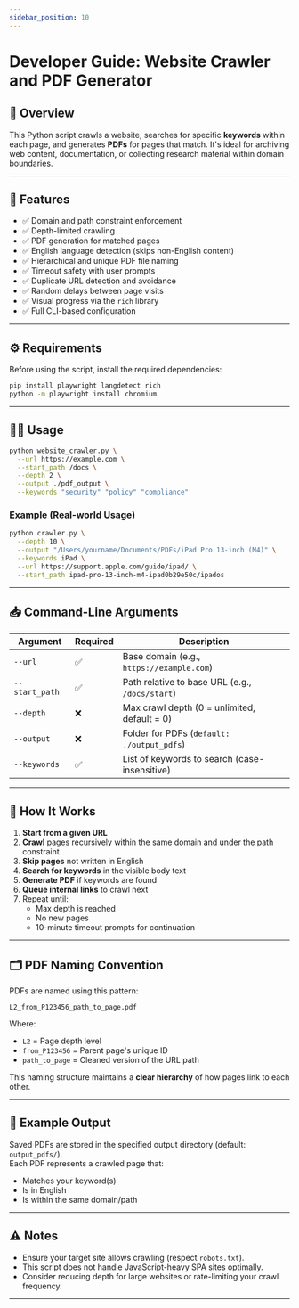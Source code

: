 ```yaml
---
sidebar_position: 10
---
```



# Developer Guide: Website Crawler and PDF Generator

## 📄 Overview

This Python script crawls a website, searches for specific **keywords** within each page, and generates **PDFs** for pages that match. It's ideal for archiving web content, documentation, or collecting research material within domain boundaries.

---

## 🚀 Features

- ✅ Domain and path constraint enforcement
- ✅ Depth-limited crawling
- ✅ PDF generation for matched pages
- ✅ English language detection (skips non-English content)
- ✅ Hierarchical and unique PDF file naming
- ✅ Timeout safety with user prompts
- ✅ Duplicate URL detection and avoidance
- ✅ Random delays between page visits
- ✅ Visual progress via the `rich` library
- ✅ Full CLI-based configuration

---

## ⚙️ Requirements

Before using the script, install the required dependencies:

```bash
pip install playwright langdetect rich
python -m playwright install chromium
```

---

## 🧑‍💻 Usage

```bash
python website_crawler.py \
  --url https://example.com \
  --start_path /docs \
  --depth 2 \
  --output ./pdf_output \
  --keywords "security" "policy" "compliance"
```

### Example (Real-world Usage)

```bash
python crawler.py \
  --depth 10 \
  --output "/Users/yourname/Documents/PDFs/iPad Pro 13-inch (M4)" \
  --keywords iPad \
  --url https://support.apple.com/guide/ipad/ \
  --start_path ipad-pro-13-inch-m4-ipad0b29e50c/ipados
```

---

## 📥 Command-Line Arguments

| Argument        | Required | Description |
|----------------|----------|-------------|
| `--url`         | ✅        | Base domain (e.g., `https://example.com`) |
| `--start_path`  | ✅        | Path relative to base URL (e.g., `/docs/start`) |
| `--depth`       | ❌        | Max crawl depth (0 = unlimited, default = 0) |
| `--output`      | ❌        | Folder for PDFs (`default: ./output_pdfs`) |
| `--keywords`    | ✅        | List of keywords to search (case-insensitive) |

---

## 🧠 How It Works

1. **Start from a given URL**
2. **Crawl** pages recursively within the same domain and under the path constraint
3. **Skip pages** not written in English
4. **Search for keywords** in the visible body text
5. **Generate PDF** if keywords are found
6. **Queue internal links** to crawl next
7. Repeat until:
   - Max depth is reached
   - No new pages
   - 10-minute timeout prompts for continuation

---

## 🗂 PDF Naming Convention

PDFs are named using this pattern:

```
L2_from_P123456_path_to_page.pdf
```

Where:
- `L2` = Page depth level
- `from_P123456` = Parent page's unique ID
- `path_to_page` = Cleaned version of the URL path

This naming structure maintains a **clear hierarchy** of how pages link to each other.

---

## 🔄 Example Output

Saved PDFs are stored in the specified output directory (default: `output_pdfs/`).  
Each PDF represents a crawled page that:
- Matches your keyword(s)
- Is in English
- Is within the same domain/path

---

## ⚠️ Notes

- Ensure your target site allows crawling (respect `robots.txt`).
- This script does not handle JavaScript-heavy SPA sites optimally.
- Consider reducing depth for large websites or rate-limiting your crawl frequency.

---
